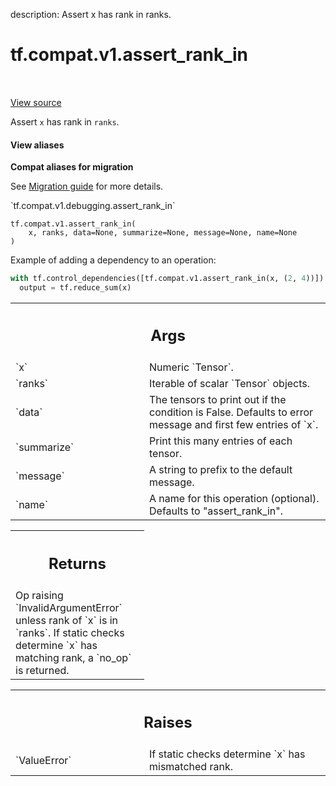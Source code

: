 description: Assert x has rank in ranks.

<div itemscope itemtype="http://developers.google.com/ReferenceObject">
<meta itemprop="name" content="tf.compat.v1.assert_rank_in" />
<meta itemprop="path" content="Stable" />
</div>

# tf.compat.v1.assert_rank_in

<!-- Insert buttons and diff -->

<table class="tfo-notebook-buttons tfo-api nocontent" align="left">

</table>

<a target="_blank" class="external" href="/code/stable/tensorflow/python/ops/check_ops.py">View source</a>



Assert `x` has rank in `ranks`.

<section class="expandable">
  <h4 class="showalways">View aliases</h4>
  <p>
<b>Compat aliases for migration</b>
<p>See
<a href="https://www.tensorflow.org/guide/migrate">Migration guide</a> for
more details.</p>
<p>`tf.compat.v1.debugging.assert_rank_in`</p>
</p>
</section>

<pre class="devsite-click-to-copy prettyprint lang-py tfo-signature-link">
<code>tf.compat.v1.assert_rank_in(
    x, ranks, data=None, summarize=None, message=None, name=None
)
</code></pre>



<!-- Placeholder for "Used in" -->

Example of adding a dependency to an operation:

```python
with tf.control_dependencies([tf.compat.v1.assert_rank_in(x, (2, 4))]):
  output = tf.reduce_sum(x)
```

<!-- Tabular view -->
 <table class="responsive fixed orange">
<colgroup><col width="214px"><col></colgroup>
<tr><th colspan="2"><h2 class="add-link">Args</h2></th></tr>

<tr>
<td>
`x`
</td>
<td>
 Numeric `Tensor`.
</td>
</tr><tr>
<td>
`ranks`
</td>
<td>
 Iterable of scalar `Tensor` objects.
</td>
</tr><tr>
<td>
`data`
</td>
<td>
 The tensors to print out if the condition is False.  Defaults to
error message and first few entries of `x`.
</td>
</tr><tr>
<td>
`summarize`
</td>
<td>
Print this many entries of each tensor.
</td>
</tr><tr>
<td>
`message`
</td>
<td>
A string to prefix to the default message.
</td>
</tr><tr>
<td>
`name`
</td>
<td>
A name for this operation (optional).
Defaults to "assert_rank_in".
</td>
</tr>
</table>



<!-- Tabular view -->
 <table class="responsive fixed orange">
<colgroup><col width="214px"><col></colgroup>
<tr><th colspan="2"><h2 class="add-link">Returns</h2></th></tr>
<tr class="alt">
<td colspan="2">
Op raising `InvalidArgumentError` unless rank of `x` is in `ranks`.
If static checks determine `x` has matching rank, a `no_op` is returned.
</td>
</tr>

</table>



<!-- Tabular view -->
 <table class="responsive fixed orange">
<colgroup><col width="214px"><col></colgroup>
<tr><th colspan="2"><h2 class="add-link">Raises</h2></th></tr>

<tr>
<td>
`ValueError`
</td>
<td>
 If static checks determine `x` has mismatched rank.
</td>
</tr>
</table>

